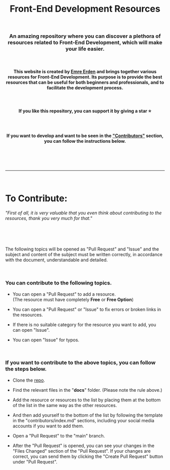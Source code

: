 <div align="center">
  
# Front-End Development Resources

<br>

### An amazing repository where you can discover a plethora of resources related to Front-End Development, which will make your life easier.

<br>

#### This website is created by [Emre Erden](https://emreerden.dev) and brings together various resources for Front-End Development. Its purpose is to provide the best resources that can be useful for both beginners and professionals, and to facilitate the development process.

<br>

#### If you like this repository, you can support it by giving a star ⭐

<br>

#### If you want to develop and want to be seen in the ["Contributors"](https://frontresources.dev/contributors/) section, you can follow the instructions below.

</div>
  
<br>
<br>
<br>

---

<br>

# To Contribute:

###### "First of all, it is very valuable that you even think about contributing to the resources, thank you very much for that."

<br>
<br>

The following topics will be opened as "Pull Request" and "Issue" and the subject and content of the subject must be written correctly, in accordance with the document, understandable and detailed.

<br>

### You can contribute to the following topics.

- You can open a "Pull Request" to add a resource.\
  (The resource must have completely **Free** or **Free Option**)

- You can open a "Pull Request" or "Issue" to fix errors or broken links in the resources.

- If there is no suitable category for the resource you want to add, you can open "Issue".

- You can open "Issue" for typos.

<br>

### If you want to contribute to the above topics, you can follow the steps below.

- Clone the [repo](https://github.com/Wiazeph/Front-End-Development-Resources).

- Find the relevant files in the "**docs**" folder. (Please note the rule above.)

- Add the resource or resources to the list by placing them at the bottom of the list in the same way as the other resources.

- And then add yourself to the bottom of the list by following the template in the "contributors/index.md" sections, including your social media accounts if you want to add them.

- Open a "Pull Request" to the "main" branch.

- After the "Pull Request" is opened, you can see your changes in the "Files Changed" section of the "Pull Request". If your changes are correct, you can send them by clicking the "Create Pull Request" button under "Pull Request".

<br>

